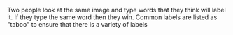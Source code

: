 Two people look at the same image and type words that they think will label it. If they type the same word then they win. Common labels are listed as "taboo" to ensure that there is a variety of labels
